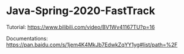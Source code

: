 # Java-Spring-2020-FastTrack

Tutorial: https://www.bilibili.com/video/BV1Wv41167TU?p=16

Documentations: https://pan.baidu.com/s/1jem4K4MkJb7EdwkZqYY1yg#list/path=%2F
